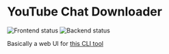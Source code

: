 # YouTube Chat Downloader

![Frontend status](https://github.com/IAmVisco/chat-downloader/actions/workflows/frontend.yml/badge.svg)
![Backend status](https://github.com/IAmVisco/chat-downloader/actions/workflows/backend.yml/badge.svg)

Basically a web UI for [this CLI tool](https://github.com/xenova/chat-downloader)
